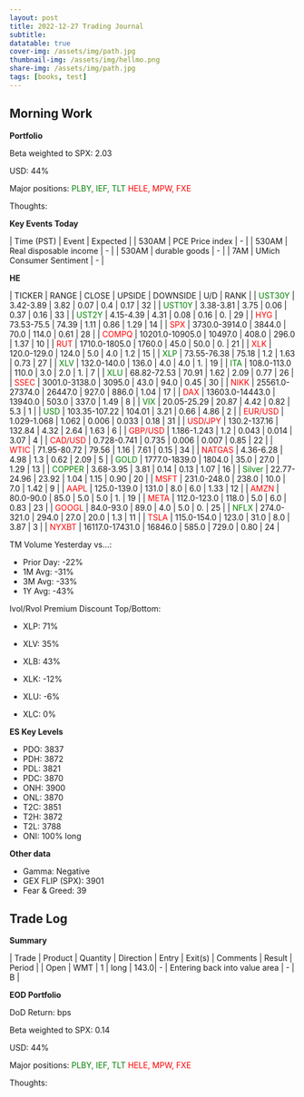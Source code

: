 ```yaml
---
layout: post
title: 2022-12-27 Trading Journal 
subtitle: 
datatable: true
cover-img: /assets/img/path.jpg
thumbnail-img: /assets/img/hellmo.png
share-img: /assets/img/path.jpg
tags: [books, test]
---
```



## Morning Work


**Portfolio**

Beta weighted to SPX: 2.03

USD: 44%

Major positions:  <span style="color:green">PLBY, IEF, TLT </span><span style="color:red">  HELE, MPW, FXE</span>

Thoughts: 


**Key Events Today**

| Time (PST) | Event | Expected |
| 530AM | PCE Price index | - |
| 530AM | Real disposable income | - |
| 530AM | durable goods | - |
| 7AM | UMich Consumer Sentiment | - |


**HE**

<div class="datatable-begin"></div>

| TICKER | RANGE | CLOSE | UPSIDE | DOWNSIDE | U/D | RANK |
| <span style="color:green">UST30Y</span>	| 3.42-3.89 | 3.82 | 0.07 | 0.4 | 0.17 | 32 |
| <span style="color:green">UST10Y</span>	| 3.38-3.81 | 3.75 | 0.06 | 0.37 | 0.16 | 33 |
| <span style="color:green">UST2Y</span>	| 4.15-4.39 | 4.31 | 0.08 | 0.16 | 0. | 29 |
| <span style="color:red">HYG</span>	| 73.53-75.5 | 74.39 | 1.11 | 0.86 | 1.29 | 14 |
| <span style="color:red">SPX</span>	| 3730.0-3914.0 | 3844.0 | 70.0 | 114.0 | 0.61 | 28 |
| <span style="color:red">COMPQ</span>	| 10201.0-10905.0 | 10497.0 | 408.0 | 296.0 | 1.37 | 10 |
| <span style="color:red">RUT</span>	| 1710.0-1805.0 | 1760.0 | 45.0 | 50.0 | 0. | 21 |
| <span style="color:red">XLK</span>	| 120.0-129.0 | 124.0 | 5.0 | 4.0 | 1.2 | 15 |
| <span style="color:green">XLP</span>	| 73.55-76.38 | 75.18 | 1.2 | 1.63 | 0.73 | 27 |
| <span style="color:green">XLV</span>	| 132.0-140.0 | 136.0 | 4.0 | 4.0 | 1. | 19 |
| <span style="color:green">ITA</span>	| 108.0-113.0 | 110.0 | 3.0 | 2.0 | 1. | 7 |
| <span style="color:green">XLU</span>	| 68.82-72.53 | 70.91 | 1.62 | 2.09 | 0.77 | 26 |
| <span style="color:red">SSEC</span>	| 3001.0-3138.0 | 3095.0 | 43.0 | 94.0 | 0.45 | 30 |
| <span style="color:red">NIKK</span>	| 25561.0-27374.0 | 26447.0 | 927.0 | 886.0 | 1.04 | 17 |
| <span style="color:red">DAX</span>	| 13603.0-14443.0 | 13940.0 | 503.0 | 337.0 | 1.49 | 8 |
| <span style="color:green">VIX</span>	| 20.05-25.29 | 20.87 | 4.42 | 0.82 | 5.3 | 1 |
| <span style="color:green">USD</span>	| 103.35-107.22 | 104.01 | 3.21 | 0.66 | 4.86 | 2 |
| <span style="color:red">EUR/USD</span>	| 1.029-1.068 | 1.062 | 0.006 | 0.033 | 0.18 | 31 |
| <span style="color:red">USD/JPY</span>	| 130.2-137.16 | 132.84 | 4.32 | 2.64 | 1.63 | 6 |
| <span style="color:red">GBP/USD</span>	| 1.186-1.243 | 1.2 | 0.043 | 0.014 | 3.07 | 4 |
| <span style="color:red">CAD/USD</span>	| 0.728-0.741 | 0.735 | 0.006 | 0.007 | 0.85 | 22 |
| <span style="color:red">WTIC</span>	| 71.95-80.72 | 79.56 | 1.16 | 7.61 | 0.15 | 34 |
| <span style="color:red">NATGAS</span>	| 4.36-6.28 | 4.98 | 1.3 | 0.62 | 2.09 | 5 |
| <span style="color:green">GOLD</span>	| 1777.0-1839.0 | 1804.0 | 35.0 | 27.0 | 1.29 | 13 |
| <span style="color:green">COPPER</span>	| 3.68-3.95 | 3.81 | 0.14 | 0.13 | 1.07 | 16 |
| <span style="color:green">Silver</span>	| 22.77-24.96 | 23.92 | 1.04 | 1.15 | 0.90 | 20 |
| <span style="color:red">MSFT</span>	| 231.0-248.0 | 238.0 | 10.0 | 7.0 | 1.42 | 9 |
| <span style="color:red">AAPL</span>	| 125.0-139.0 | 131.0 | 8.0 | 6.0 | 1.33 | 12 |
| <span style="color:red">AMZN</span>	| 80.0-90.0 | 85.0 | 5.0 | 5.0 | 1. | 19 |
| <span style="color:red">META</span>	| 112.0-123.0 | 118.0 | 5.0 | 6.0 | 0.83 | 23 |
| <span style="color:red">GOOGL</span>	| 84.0-93.0 | 89.0 | 4.0 | 5.0 | 0. | 25 |
| <span style="color:green">NFLX</span>	| 274.0-321.0 | 294.0 | 27.0 | 20.0 | 1.3 | 11 |
| <span style="color:red">TSLA</span>	| 115.0-154.0 | 123.0 | 31.0 | 8.0 | 3.87 | 3 |
| <span style="color:red">NYXBT</span>	| 16117.0-17431.0 | 16846.0 | 585.0 | 729.0 | 0.80 | 24 |



<div class="datatable-end"></div>

TM Volume Yesterday vs...: 

- Prior Day: -22%
- 1M Avg: -31%
- 3M Avg: -33%
- 1Y Avg: -43%

Ivol/Rvol Premium Discount Top/Bottom:

- XLP: 71%
- XLV: 35%
- XLB:  43%

- XLK: -12%
- XLU: -6%
- XLC: 0%

**ES Key Levels**

- PDO:  3837
- PDH:  3872
- PDL:  3821
- PDC:  3870
- ONH:  3900
- ONL:  3870
- T2C:  3851
- T2H:  3872
- T2L:  3788
- ONI:  100% long


**Other data**

- Gamma:  Negative
- GEX FLIP (SPX):  3901
- Fear & Greed: 39

## Trade Log

**Summary**

| Trade | Product | Quantity | Direction | Entry | Exit(s) | Comments | Result | Period |
| Open | WMT | 1 | long | 143.0| - | Entering back into value area | - | B |





**EOD Portfolio**

DoD Return:  bps

Beta weighted to SPX: 0.14

USD: 44%

Major positions:  <span style="color:green">PLBY, IEF, TLT </span><span style="color:red">  HELE, MPW, FXE</span>

Thoughts:  